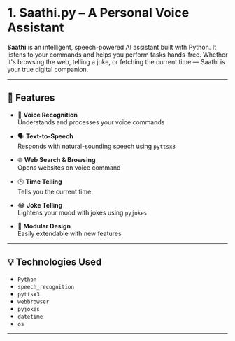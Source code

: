 # 1. Saathi.py – A Personal Voice Assistant

**Saathi** is an intelligent, speech-powered AI assistant built with Python. It listens to your commands and helps you perform tasks hands-free. Whether it's browsing the web, telling a joke, or fetching the current time — Saathi is your true digital companion.

---

## 🔧 Features

- 🎤 **Voice Recognition**  
  Understands and processes your voice commands

- 🗣️ **Text-to-Speech**  
  Responds with natural-sounding speech using `pyttsx3`

- 🌐 **Web Search & Browsing**  
  Opens websites on voice command

- 🕒 **Time Telling**  
  Tells you the current time

- 😂 **Joke Telling**  
  Lightens your mood with jokes using `pyjokes`

- 🧩 **Modular Design**  
  Easily extendable with new features

---

## 💡 Technologies Used

- `Python`
- `speech_recognition`
- `pyttsx3`
- `webbrowser`
- `pyjokes`
- `datetime`
- `os`
---